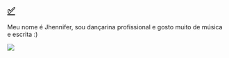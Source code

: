 ## <a title="Símbolos" href="https://pt.piliapp.com/emoji/list/?skin=1f3fd#symbols" class="active">✅</a>

Meu nome é Jhennifer, sou dançarina profissional e gosto muito de música e escrita :)

![](https://media1.tenor.com/m/8dHVNsnbYKQAAAAC/500daysofsmr.gif)
